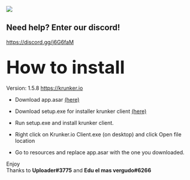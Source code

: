 <img src="https://i.imgur.com/Z2tkF5j.png"><br>
## Need help? Enter our discord!
<a href="https://discord.gg/j6G6faM">https://discord.gg/j6G6faM</a>

## <font size="20px">How to install</font><br>
Version: 1.5.8 https://krunker.io

- Download app.asar <a href="#">(here)</a>

- Download setup.exe for installer krunker client <a href="https://client.krunker.io/setup.exe">(here)</a>

- Run setup.exe and install krunker client.

- Right click on Krunker.io Client.exe (on desktop) and click Open file location

- Go to resources and replace app.asar with the one you downloaded.

Enjoy<br>
Thanks to <b>Uploader#3775</b> and <b>Edu el mas vergudo#6266</b>
